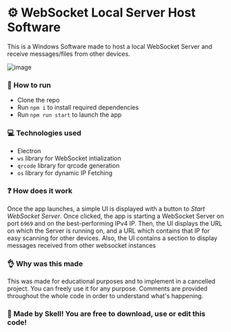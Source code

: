 # ⚙ WebSocket Local Server Host Software
This is a Windows Software made to host a local WebSocket Server and receive messages/files from other devices.   

![image](https://github.com/user-attachments/assets/a9d36576-2960-470c-8b16-58ace495eea6)


### 📜 How to run
- Clone the repo
- Run `npm i` to install required dependencies
- Run `npm run start` to launch the app

### 💻 Technologies used
- Electron
- `ws` library for WebSocket intialization
- `qrcode` library for qrcode generation
- `os` library for dynamic IP Fetching

### ❓ How does it work
Once the app launches, a simple UI is displayed with a button to *Start WebSocket Server*. Once clicked, the app is starting a WebSocket Server on port `6969` and on the best-performing IPv4 IP. Then, the UI displays the URL on which the Server is running on, and a URL which contains that IP for easy scanning for other devices. Also, the UI contains a section to display messages received from other websocket instances

### 👌 Why was this made
This was made for educational purposes and to implement in a cancelled project. You can freely use it for any purpose. Comments are provided throughout the whole code in order to understand what's happening.

### 🧡 Made by Skell! You are free to download, use or edit this code!
###
